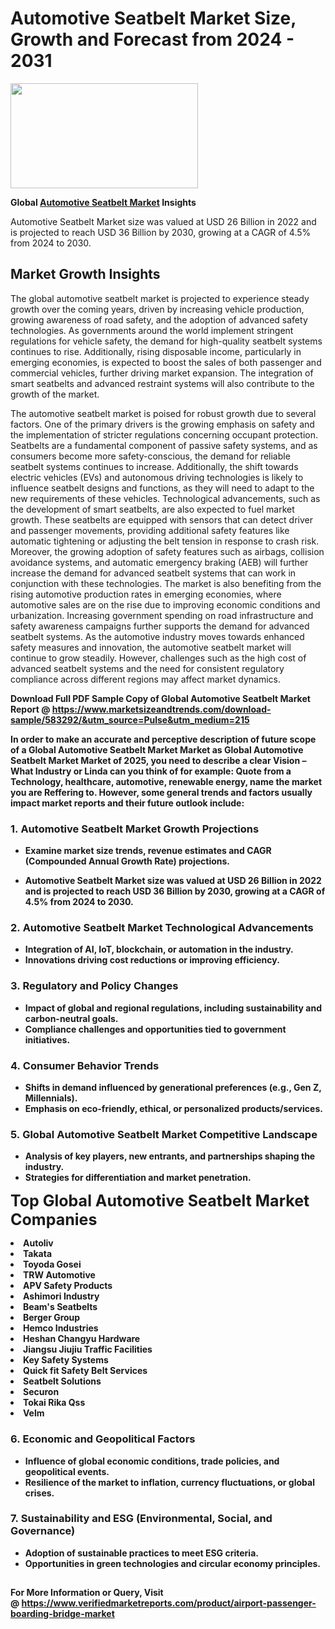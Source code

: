 <H1>Automotive Seatbelt Market Size, Growth and Forecast from 2024 - 2031</H1><img class="aligncenter size-medium wp-image-584254" src="https://thirdeyenews.in/wp-content/uploads/2024/09/Global-Market-Research-300x168.jpeg" alt="" width="300" height="168" /><p><strong>Global&nbsp;<a href="https://www.marketsizeandtrends.com/download-sample/583292/&amp;utm_source=Pulse&amp;utm_medium=215">Automotive Seatbelt Market</a> Insights</strong></p><p>Automotive Seatbelt Market size was valued at USD 26 Billion in 2022 and is projected to reach USD 36 Billion by 2030, growing at a CAGR of 4.5% from 2024 to 2030.</p><p><h2>Market Growth Insights</h2> <p>The global automotive seatbelt market is projected to experience steady growth over the coming years, driven by increasing vehicle production, growing awareness of road safety, and the adoption of advanced safety technologies. As governments around the world implement stringent regulations for vehicle safety, the demand for high-quality seatbelt systems continues to rise. Additionally, rising disposable income, particularly in emerging economies, is expected to boost the sales of both passenger and commercial vehicles, further driving market expansion. The integration of smart seatbelts and advanced restraint systems will also contribute to the growth of the market.</p> <p><strong></strong></p> <p>The automotive seatbelt market is poised for robust growth due to several factors. One of the primary drivers is the growing emphasis on safety and the implementation of stricter regulations concerning occupant protection. Seatbelts are a fundamental component of passive safety systems, and as consumers become more safety-conscious, the demand for reliable seatbelt systems continues to increase. Additionally, the shift towards electric vehicles (EVs) and autonomous driving technologies is likely to influence seatbelt designs and functions, as they will need to adapt to the new requirements of these vehicles. Technological advancements, such as the development of smart seatbelts, are also expected to fuel market growth. These seatbelts are equipped with sensors that can detect driver and passenger movements, providing additional safety features like automatic tightening or adjusting the belt tension in response to crash risk. Moreover, the growing adoption of safety features such as airbags, collision avoidance systems, and automatic emergency braking (AEB) will further increase the demand for advanced seatbelt systems that can work in conjunction with these technologies. The market is also benefiting from the rising automotive production rates in emerging economies, where automotive sales are on the rise due to improving economic conditions and urbanization. Increasing government spending on road infrastructure and safety awareness campaigns further supports the demand for advanced seatbelt systems. As the automotive industry moves towards enhanced safety measures and innovation, the automotive seatbelt market will continue to grow steadily. However, challenges such as the high cost of advanced seatbelt systems and the need for consistent regulatory compliance across different regions may affect market dynamics. <p><strong></p><p><span class=""><strong>Download Full PDF Sample Copy of Global Automotive Seatbelt Market Report</strong> @ <a href="https://www.marketsizeandtrends.com/download-sample/583292/&amp;utm_source=Pulse&amp;utm_medium=215" target="_blank">https://www.marketsizeandtrends.com/download-sample/583292/&amp;utm_source=Pulse&amp;utm_medium=215</a></span></p><p>In order to make an accurate and perceptive description of future scope of a Global&nbsp;Automotive Seatbelt Market Market as Global&nbsp;Automotive Seatbelt Market Market of 2025, you need to describe a clear Vision &ndash; What Industry or Linda can you think of for example: Quote from a Technology, healthcare, automotive, renewable energy, name the market you are Reffering to. However, some general trends and factors usually impact market reports and their future outlook include:</p><h3>1.&nbsp;<strong>Automotive Seatbelt Market Growth Projections</strong></h3><ul><li>Examine market size trends, revenue estimates and CAGR (Compounded Annual Growth Rate) projections.</li><li><p>Automotive Seatbelt Market size was valued at USD 26 Billion in 2022 and is projected to reach USD 36 Billion by 2030, growing at a CAGR of 4.5% from 2024 to 2030.</p></li></ul><h3>2.&nbsp;<strong>Automotive Seatbelt Market Technological Advancements</strong></h3><ul><li>Integration of AI, IoT, blockchain, or automation in the industry.</li><li>Innovations driving cost reductions or improving efficiency.</li></ul><h3>3.&nbsp;<strong>Regulatory and Policy Changes</strong></h3><ul><li>Impact of global and regional regulations, including sustainability and carbon-neutral goals.</li><li>Compliance challenges and opportunities tied to government initiatives.</li></ul><h3>4.&nbsp;<strong>Consumer Behavior Trends</strong></h3><ul><li>Shifts in demand influenced by generational preferences (e.g., Gen Z, Millennials).</li><li>Emphasis on eco-friendly, ethical, or personalized products/services.</li></ul><h3>5.&nbsp;<strong>Global Automotive Seatbelt Market Competitive Landscape</strong></h3><ul><li>Analysis of key players, new entrants, and partnerships shaping the industry.</li><li>Strategies for differentiation and market penetration.</li></ul><p data-pm-slice="1 1 []"><span style="color: inherit; font-family: inherit; font-size: 25px;">Top Global Automotive Seatbelt Market Companies</span></p><div class="" data-test-id=""><p><li> Autoliv</li><li> Takata</li><li> Toyoda Gosei</li><li> TRW Automotive</li><li> APV Safety Products</li><li> Ashimori Industry</li><li> Beam's Seatbelts</li><li> Berger Group</li><li> Hemco Industries</li><li> Heshan Changyu Hardware</li><li> Jiangsu Jiujiu Traffic Facilities</li><li> Key Safety Systems</li><li> Quick fit Safety Belt Services</li><li> Seatbelt Solutions</li><li> Securon</li><li> Tokai Rika Qss</li><li> Velm</li></p></div><h3>6.&nbsp;<strong>Economic and Geopolitical Factors</strong></h3><ul><li>Influence of global economic conditions, trade policies, and geopolitical events.</li><li>Resilience of the market to inflation, currency fluctuations, or global crises.</li></ul><h3>7.&nbsp;<strong>Sustainability and ESG (Environmental, Social, and Governance)</strong></h3><ul><li>Adoption of sustainable practices to meet ESG criteria.</li><li>Opportunities in green technologies and circular economy principles.</li></ul><h2><strong style="font-size: 14px;">For More Information or Query, Visit @&nbsp;</strong><a style="background-color: #ffffff; font-size: 14px;" href="https://www.marketsizeandtrends.com/report/automotive-seatbelt-market/" target="_blank">https://www.verifiedmarketreports.com/product/airport-passenger-boarding-bridge-market</a></h2>
